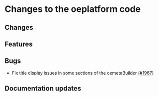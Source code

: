 <!--
SPDX-FileCopyrightText: 2025 Jonas Huber <https://github.com/jh-RLI> © Reiner Lemoine Institut

SPDX-License-Identifier: CC0-1.0
-->

# Changes to the oeplatform code

## Changes

## Features

## Bugs

- Fix title display issues in some sections of the oemetaBuilder
  [(#1967)](https://github.com/OpenEnergyPlatform/oeplatform/pull/1967)

## Documentation updates
